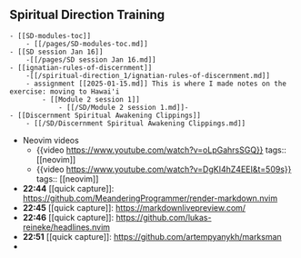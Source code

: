 ## Spiritual Direction Training
	- [[SD-modules-toc]]
		- [[/pages/SD-modules-toc.md]]
	- [[SD session Jan 16]] 
	    -[[/pages/SD session Jan 16.md]]
	- [[ignatian-rules-of-discernment]]
	    -[[/spiritual-direction_1/ignatian-rules-of-discernment.md]]
		- assignment [[2025-01-15.md]] This is where I made notes on the exercise: moving to Hawai'i
			- [[Module 2 session 1]]
				- [[/SD/Module 2 session 1.md]]-
	- [[Discernment Spiritual Awakening Clippings]]
		- [[/SD/Discernment Spiritual Awakening Clippings.md]]
- Neovim videos
	- {{video https://www.youtube.com/watch?v=oLpGahrsSGQ}}
	  tags:: [[neovim]]
	- {{video https://www.youtube.com/watch?v=DgKI4hZ4EEI&t=509s}}
	  tags:: [[neovim]]
- **22:44** [[quick capture]]:  https://github.com/MeanderingProgrammer/render-markdown.nvim
- **22:45** [[quick capture]]:  https://markdownlivepreview.com/
- **22:46** [[quick capture]]:  https://github.com/lukas-reineke/headlines.nvim
- **22:51** [[quick capture]]:  https://github.com/artempyanykh/marksman
-